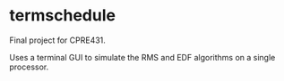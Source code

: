 # termschedule
Final project for CPRE431.

Uses a terminal GUI to simulate the RMS and EDF algorithms on a single processor.
